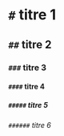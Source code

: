 # `#` titre 1
## `##` titre 2
### `###` titre 3
#### `####` titre 4
##### `#####` titre 5
###### `######` titre 6
